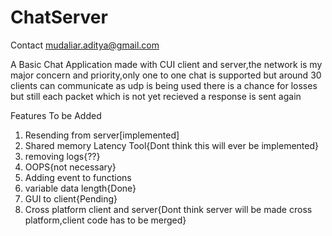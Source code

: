 <h1>ChatServer</h1>

Contact [mudaliar.aditya@gmail.com](mailto:mudaliar.aditya@gmail.com)

A Basic Chat Application made with CUI client and server,the network is my major concern and priority,only one to one chat is supported but around 30 clients can communicate as udp is being used there is a chance for losses but still each packet which is not yet recieved a response is sent again



Features To be Added

 1. Resending from server[implemented]
 2. Shared memory Latency Tool{Dont think this will ever be implemented}
 3. removing logs{??}
 4. OOPS{not necessary}
 5. Adding event to functions
 6. variable data length{Done}
 7. GUI to client{Pending}
 8. Cross platform client and server{Dont think server will be made cross platform,client code has to be merged}
